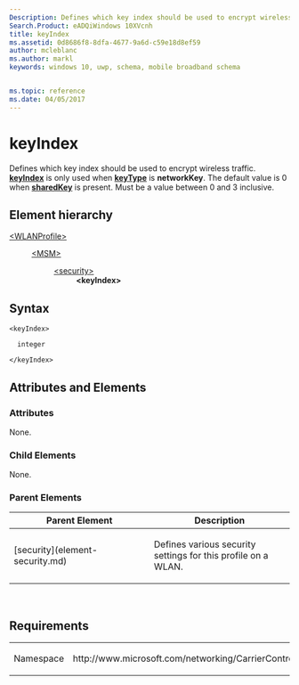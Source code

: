 ```yaml
---
Description: Defines which key index should be used to encrypt wireless traffic. 
Search.Product: eADQiWindows 10XVcnh
title: keyIndex
ms.assetid: 0d8686f8-8dfa-4677-9a6d-c59e18d8ef59
author: mcleblanc
ms.author: markl
keywords: windows 10, uwp, schema, mobile broadband schema


ms.topic: reference
ms.date: 04/05/2017
---
```


# keyIndex


Defines which key index should be used to encrypt wireless traffic. [**keyIndex**](element-keyindex.md) is only used when [**keyType**](element-keytype.md) is **networkKey**. The default value is 0 when [**sharedKey**](element-sharedkey.md) is present. Must be a value between 0 and 3 inclusive.

## Element hierarchy

<dl>
<dt><a href="element-wlanprofile.md">&lt;WLANProfile&gt;</a></dt>
<dd>
<dl>
<dt><a href="element-msm.md">&lt;MSM&gt;</a></dt>
<dd>
<dl>
<dt><a href="element-security.md">&lt;security&gt;</a></dt>
<dd><b>&lt;keyIndex&gt;</b></dd>
</dl>
</dd>
</dl>
</dd>
</dl>

## Syntax

``` syntax
<keyIndex>

  integer

</keyIndex>
```

## Attributes and Elements


### Attributes

None.

### Child Elements

None.

### Parent Elements

<table>
<colgroup>
<col width="50%" />
<col width="50%" />
</colgroup>
<thead>
<tr class="header">
<th>Parent Element</th>
<th>Description</th>
</tr>
</thead>
<tbody>
<tr class="odd">
<td>[security](element-security.md)</td>
<td><p>Defines various security settings for this profile on a WLAN.</p></td>
</tr>
</tbody>
</table>

 

## Requirements

<table>
<colgroup>
<col width="50%" />
<col width="50%" />
</colgroup>
<tbody>
<tr class="odd">
<td><p>Namespace</p></td>
<td><p>http://www.microsoft.com/networking/CarrierControl/WLAN/v1</p></td>
</tr>
</tbody>
</table>

 

 



